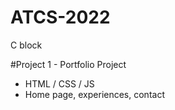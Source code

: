 # ATCS-2022
C block

#Project 1 - Portfolio Project
- HTML / CSS / JS 
- Home page, experiences, contact
